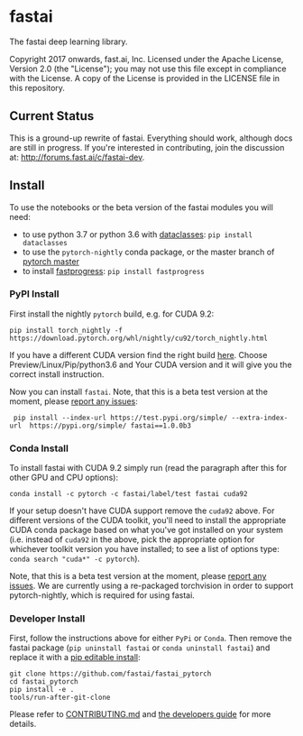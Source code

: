# fastai

The fastai deep learning library.

Copyright 2017 onwards, fast.ai, Inc. Licensed under the Apache License, Version 2.0 (the "License"); you may not use this file except in compliance with the License. A copy of the License is provided in the LICENSE file in this repository.

## Current Status

This is a ground-up rewrite of fastai. Everything should work, although docs are still in progress. If you're interested in contributing, join the discussion at: http://forums.fast.ai/c/fastai-dev.

## Install

To use the notebooks or the beta version of the fastai modules you will need:
- to use python 3.7 or python 3.6 with [dataclasses](https://github.com/ericvsmith/dataclasses): `pip install dataclasses`
- to use the `pytorch-nightly` conda package, or the master branch of [pytorch master](https://github.com/pytorch/pytorch#from-source)
- to install [fastprogress](https://github.com/fastai/fastprogress): `pip install fastprogress`

### PyPI Install

First install the nightly `pytorch` build, e.g. for CUDA 9.2:

    pip install torch_nightly -f https://download.pytorch.org/whl/nightly/cu92/torch_nightly.html

If you have a different CUDA version find the right build [here](https://pytorch.org/get-started/locally/). Choose Preview/Linux/Pip/python3.6 and Your CUDA version and it will give you the correct install instruction.

Now you can install `fastai`. Note, that this is a beta test version at the moment, please [report any issues](https://github.com/fastai/fastai_pytorch/issues/):

     pip install --index-url https://test.pypi.org/simple/ --extra-index-url  https://pypi.org/simple/ fastai==1.0.0b3


### Conda Install

To install fastai with CUDA 9.2 simply run (read the paragraph after this for other GPU and CPU options):

    conda install -c pytorch -c fastai/label/test fastai cuda92

If your setup doesn't have CUDA support remove the `cuda92` above. For different versions of the CUDA toolkit, you'll need to install the appropriate CUDA conda package based on what you've got installed on your system (i.e. instead of `cuda92` in the above, pick the appropriate option for whichever toolkit version you have installed; to see a list of options type: `conda search "cuda*" -c pytorch`).

Note, that this is a beta test version at the moment, please [report any issues](https://github.com/fastai/fastai_pytorch/issues/). We are currently using a re-packaged torchvision in order to support pytorch-nightly, which is required for using fastai.

### Developer Install

First, follow the instructions above for either `PyPi` or `Conda`. Then remove the fastai package (`pip uninstall fastai` or `conda uninstall fastai`) and replace it with a [pip editable install](http://codumentary.blogspot.com/2014/11/python-tip-of-year-pip-install-editable.html):

    git clone https://github.com/fastai/fastai_pytorch
    cd fastai_pytorch
    pip install -e .
    tools/run-after-git-clone

Please refer to [CONTRIBUTING.md](https://github.com/fastai/fastai_pytorch/blob/master/CONTRIBUTING.md) and [the developers guide](http://docs.fast.ai/developers.html) for more details.
